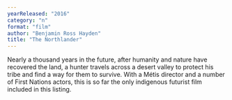 ```yaml
---
yearReleased: "2016"
category: "n"
format: "film"
author: "Benjamin Ross Hayden"
title: "The Northlander"
---
```

Nearly a thousand years in the future, after humanity and  nature have recovered the land, a hunter travels across a desert valley to  protect his tribe and find a way for them to survive. With a Métis director and  a number of First Nations actors, this is so far the only indigenous futurist  film included in this listing.
 